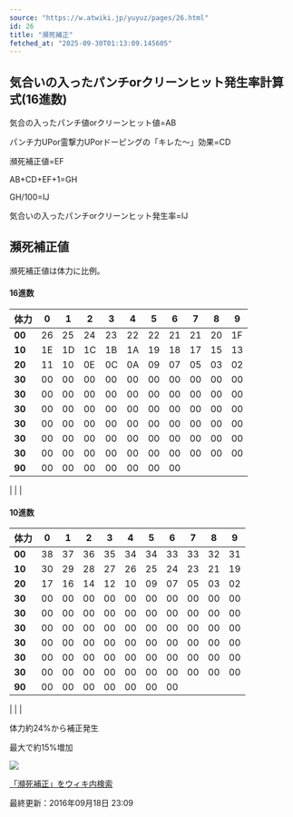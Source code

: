 ```yaml
---
source: "https://w.atwiki.jp/yuyuz/pages/26.html"
id: 26
title: "瀕死補正"
fetched_at: "2025-09-30T01:13:09.145605"
---
```


## 気合いの入ったパンチorクリーンヒット発生率計算式(16進数)

気合の入ったパンチ値orクリーンヒット値=AB
  
パンチ力UPor霊撃力UPorドーピングの「キレた～」効果=CD
  
瀕死補正値=EF
  
AB+CD+EF+1=GH
  
GH/100=IJ
  
気合いの入ったパンチorクリーンヒット発生率=IJ

## 瀕死補正値

瀕死補正値は体力に比例。

#### 16進数

| 体力 | 0 | 1 | 2 | 3 | 4 | 5 | 6 | 7 | 8 | 9 |
| --- | --- | --- | --- | --- | --- | --- | --- | --- | --- | --- |
| **00** | 26 | 25 | 24 | 23 | 22 | 22 | 21 | 21 | 20 | 1F |
| **10** | 1E | 1D | 1C | 1B | 1A | 19 | 18 | 17 | 15 | 13 |
| **20** | 11 | 10 | 0E | 0C | 0A | 09 | 07 | 05 | 03 | 02 |
| **30** | 00 | 00 | 00 | 00 | 00 | 00 | 00 | 00 | 00 | 00 |
| **30** | 00 | 00 | 00 | 00 | 00 | 00 | 00 | 00 | 00 | 00 |
| **30** | 00 | 00 | 00 | 00 | 00 | 00 | 00 | 00 | 00 | 00 |
| **30** | 00 | 00 | 00 | 00 | 00 | 00 | 00 | 00 | 00 | 00 |
| **30** | 00 | 00 | 00 | 00 | 00 | 00 | 00 | 00 | 00 | 00 |
| **30** | 00 | 00 | 00 | 00 | 00 | 00 | 00 | 00 | 00 | 00 |
| **90** | 00 | 00 | 00 | 00 | 00 | 00 | 00 |

  | | |

#### 10進数

| 体力 | 0 | 1 | 2 | 3 | 4 | 5 | 6 | 7 | 8 | 9 |
| --- | --- | --- | --- | --- | --- | --- | --- | --- | --- | --- |
| **00** | 38 | 37 | 36 | 35 | 34 | 34 | 33 | 33 | 32 | 31 |
| **10** | 30 | 29 | 28 | 27 | 26 | 25 | 24 | 23 | 21 | 19 |
| **20** | 17 | 16 | 14 | 12 | 10 | 09 | 07 | 05 | 03 | 02 |
| **30** | 00 | 00 | 00 | 00 | 00 | 00 | 00 | 00 | 00 | 00 |
| **30** | 00 | 00 | 00 | 00 | 00 | 00 | 00 | 00 | 00 | 00 |
| **30** | 00 | 00 | 00 | 00 | 00 | 00 | 00 | 00 | 00 | 00 |
| **30** | 00 | 00 | 00 | 00 | 00 | 00 | 00 | 00 | 00 | 00 |
| **30** | 00 | 00 | 00 | 00 | 00 | 00 | 00 | 00 | 00 | 00 |
| **30** | 00 | 00 | 00 | 00 | 00 | 00 | 00 | 00 | 00 | 00 |
| **90** | 00 | 00 | 00 | 00 | 00 | 00 | 00 |

  | | |

体力約24%から補正発生
  
最大で約15%増加

![](https://w.atwiki.jp//img.atwiki.jp/yuyuz/attach/26/6/%E7%80%95%E6%AD%BB%E8%A3%9C%E6%AD%A3.png)

[「瀕死補正」をウィキ内検索](https://w.atwiki.jp//w.atwiki.jp/yuyuz/search?andor=and&keyword=%E7%80%95%E6%AD%BB%E8%A3%9C%E6%AD%A3)

最終更新：2016年09月18日 23:09